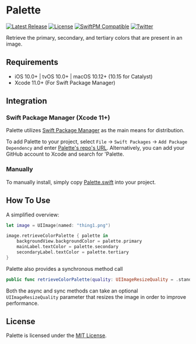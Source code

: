 # Palette

[![Latest Release](https://img.shields.io/github/v/release/Shade-Zepheri/Palette?sort=semver)](https://github.com/Shade-Zepheri/Palette/releases/latest)
[![License](https://img.shields.io/github/license/Shade-Zepheri/Palette?color=black)](LICENSE)
[![SwiftPM Compatible](https://img.shields.io/badge/SwiftPM-compatible-orange)](https://swift.org/package-manager/)
[![Twitter](https://img.shields.io/badge/twitter-%40alfonso__gonzo-9cf)](https://twitter.com/alfonso_gonzo)

Retrieve the primary, secondary, and tertiary colors that are present in an image.

## Requirements

- iOS 10.0+ | tvOS 10.0+ | macOS 10.12+ (10.15 for Catalyst)
- Xcode 11.0+ (For Swift Package Manager)

## Integration

### Swift Package Manager (Xcode 11+)

Palette utilizes [Swift Package Manager](https://swift.org/package-manager/) as the main means for distribution.

To add Palette to your project, select `File` -> `Swift Packages` -> `Add Package Dependency` and enter [Palette's repo's URL](https://github.com/Shade-Zepheri/Palette.git). Alternatively, you can add your GitHub account to Xcode and search for 'Palette.

### Manually

To manually install, simply copy [Palette.swift](Sources/Palette/Palette.swift) into your project.

## How To Use

A simplified overview:
```swift
let image = UIImage(named: "thing1.png")

image.retrieveColorPalette { palette in
    backgroundView.backgroundColor = palette.primary
    mainLabel.textColor = palette.secondary
    secondaryLabel.textColor = palette.tertiary
}
```

Palette also provides a synchronous method call
```swift
public func retrieveColorPalette(quality: UIImageResizeQuality = .standard) -> UIImageColorPalette?
```

Both the async and sync methods can take an optional `UIImageResizeQuality` parameter that resizes the image in order to improve performance.

## License

Palette is licensed under the [MIT License](LICENSE).
